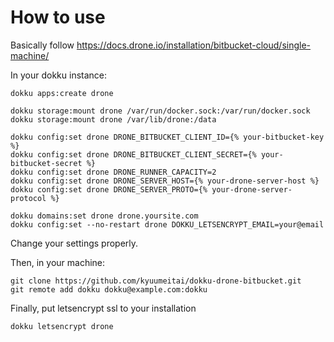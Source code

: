 # How to use

Basically follow https://docs.drone.io/installation/bitbucket-cloud/single-machine/

In your dokku instance:
```
dokku apps:create drone

dokku storage:mount drone /var/run/docker.sock:/var/run/docker.sock
dokku storage:mount drone /var/lib/drone:/data

dokku config:set drone DRONE_BITBUCKET_CLIENT_ID={% your-bitbucket-key %}
dokku config:set drone DRONE_BITBUCKET_CLIENT_SECRET={% your-bitbucket-secret %}
dokku config:set drone DRONE_RUNNER_CAPACITY=2
dokku config:set drone DRONE_SERVER_HOST={% your-drone-server-host %}
dokku config:set drone DRONE_SERVER_PROTO={% your-drone-server-protocol %}

dokku domains:set drone drone.yoursite.com
dokku config:set --no-restart drone DOKKU_LETSENCRYPT_EMAIL=your@email

```
Change your settings properly.

Then, in your machine:
```
git clone https://github.com/kyuumeitai/dokku-drone-bitbucket.git
git remote add dokku dokku@example.com:dokku
```

Finally, put letsencrypt ssl to your installation

```
dokku letsencrypt drone
```